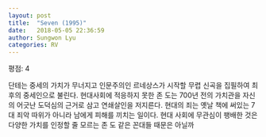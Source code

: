 ```yaml
---
layout: post
title:  "Seven (1995)"
date:   2018-05-05 22:36:59
author: Sungwon Lyu
categories: RV
---
```


평점: 4

단테는 중세의 가치가 무너지고 인문주의인 르네상스가 시작할 무렵 신곡을 집필하여 최후의 중세인으로 불린다. 현대사회에 적응하지 못한 존 도는 700년 전의 가치관을 자신의 어긋난 도덕심의 근거로 삼고 연쇄살인을 저지른다. 현대의 죄는 옛날 책에 써있는 7대 죄악 따위가 아니라 남에게 피해를 끼치는 일이다. 현대 사회에 무관심이 팽배한 것은 다양한 가치를 인정할 줄 모르는 존 도 같은 꼰대들 때문은 아닐까